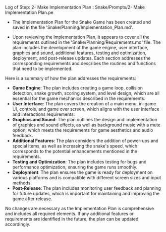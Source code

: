 Log of Step: 2- Make Implementation Plan : Snake/Prompts/2- Make Implementation Plan.pe


 - The Implementation Plan for the Snake Game has been created and saved in the file 'Snake/Planning/Implementation_Plan.md'.

 - Upon reviewing the Implementation Plan, it appears to cover all the requirements outlined in the 'Snake/Planning/Requirements.md' file. The plan includes the development of the game engine, user interface, graphics and sound, additional features, testing and optimization, deployment, and post-release updates. Each section addresses the corresponding requirements and describes the routines and functions that need to be implemented.

Here is a summary of how the plan addresses the requirements:

- **Game Engine**: The plan includes creating a game loop, collision detection, snake growth, scoring system, and level design, which are all essential for the game mechanics described in the requirements.
- **User Interface**: The plan covers the creation of a main menu, in-game UI, controls, and game over screen, which aligns with the user interface and interactions requirements.
- **Graphics and Sound**: The plan outlines the design and implementation of graphics and sound effects, as well as background music with a mute option, which meets the requirements for game aesthetics and audio feedback.
- **Additional Features**: The plan considers the addition of power-ups and special items, as well as increasing the snake's speed, which corresponds to the potential enhancements mentioned in the requirements.
- **Testing and Optimization**: The plan includes testing for bugs and performance optimization, ensuring the game runs smoothly.
- **Deployment**: The plan ensures the game is ready for deployment on various platforms and is compatible with different screen sizes and input methods.
- **Post-Release**: The plan includes monitoring user feedback and planning for future updates, which is important for maintaining and improving the game after release.

No changes are necessary as the Implementation Plan is comprehensive and includes all required elements. If any additional features or requirements are identified in the future, the plan can be updated accordingly.